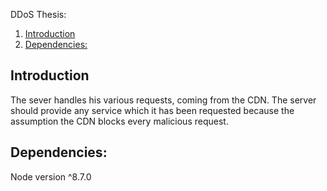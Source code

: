DDoS Thesis:  
1. [Introduction](#introduction)  
2. [Dependencies:](#Dependencies)  

## Introduction
The sever handles his various requests, coming from the CDN. The server should provide any service which it has been requested because the assumption the CDN blocks every malicious request.

## Dependencies:
Node version ^8.7.0
